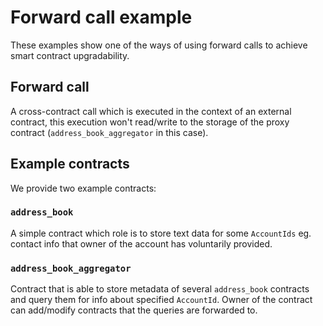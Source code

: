 # Forward call example

These examples show one of the ways of using forward calls to achieve smart contract upgradability.

## Forward call

A cross-contract call which is executed in the context of an external contract, this execution won't read/write 
to the storage of the proxy contract (`address_book_aggregator` in this case).

## Example contracts

We provide two example contracts:

### `address_book`

A simple contract which role is to store text data for some `AccountIds` eg. contact info that owner of the account has voluntarily provided.

### `address_book_aggregator`

Contract that is able to store metadata of several `address_book` contracts and query them for info about specified `AccountId`.
Owner of the contract can add/modify contracts that the queries are forwarded to.
